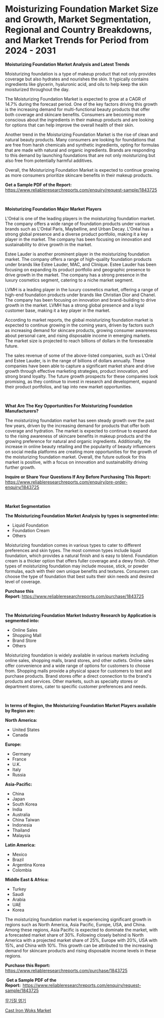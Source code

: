 <p><h1>Moisturizing Foundation Market Size and Growth, Market Segmentation, Regional and Country Breakdowns, and Market Trends for Period from 2024 -  2031</h1></p><p><strong>Moisturizing Foundation Market Analysis and Latest Trends</strong></p>
<p><p>Moisturizing foundation is a type of makeup product that not only provides coverage but also hydrates and nourishes the skin. It typically contains ingredients like glycerin, hyaluronic acid, and oils to help keep the skin moisturized throughout the day. </p><p>The Moisturizing Foundation Market is expected to grow at a CAGR of 14.7% during the forecast period. One of the key factors driving this growth is the increasing demand for multi-functional beauty products that offer both coverage and skincare benefits. Consumers are becoming more conscious about the ingredients in their makeup products and are looking for options that can help improve the overall health of their skin.</p><p>Another trend in the Moisturizing Foundation Market is the rise of clean and natural beauty products. Many consumers are looking for foundations that are free from harsh chemicals and synthetic ingredients, opting for formulas that are made with natural and organic ingredients. Brands are responding to this demand by launching foundations that are not only moisturizing but also free from potentially harmful additives.</p><p>Overall, the Moisturizing Foundation Market is expected to continue growing as more consumers prioritize skincare benefits in their makeup products.</p></p>
<p><strong>Get a Sample PDF of the Report:&nbsp;</strong> <a href="https://www.reliableresearchreports.com/enquiry/request-sample/1843725">https://www.reliableresearchreports.com/enquiry/request-sample/1843725</a></p>
<p>&nbsp;</p>
<p><strong>Moisturizing Foundation Major Market Players</strong></p>
<p><p>L'Oréal is one of the leading players in the moisturizing foundation market. The company offers a wide range of foundation products under various brands such as L'Oréal Paris, Maybelline, and Urban Decay. L'Oréal has a strong global presence and a diverse product portfolio, making it a key player in the market. The company has been focusing on innovation and sustainability to drive growth in the market.</p><p>Estee Lauder is another prominent player in the moisturizing foundation market. The company offers a range of high-quality foundation products under brands like Estee Lauder, MAC, and Clinique. Estee Lauder has been focusing on expanding its product portfolio and geographic presence to drive growth in the market. The company has a strong presence in the luxury cosmetics segment, catering to a niche market segment.</p><p>LVMH is a leading player in the luxury cosmetics market, offering a range of high-end foundation products under brands like Christian Dior and Chanel. The company has been focusing on innovation and brand-building to drive growth in the market. LVMH has a strong global presence and a loyal customer base, making it a key player in the market.</p><p>According to market reports, the global moisturizing foundation market is expected to continue growing in the coming years, driven by factors such as increasing demand for skincare products, growing consumer awareness about personal care, and rising disposable income in emerging markets. The market size is projected to reach billions of dollars in the foreseeable future.</p><p>The sales revenue of some of the above-listed companies, such as L'Oréal and Estee Lauder, is in the range of billions of dollars annually. These companies have been able to capture a significant market share and drive growth through effective marketing strategies, product innovation, and strong brand loyalty. The future growth prospects for these companies look promising, as they continue to invest in research and development, expand their product portfolios, and tap into new market opportunities.</p></p>
<p>&nbsp;</p>
<p><strong>What Are The Key Opportunities For Moisturizing Foundation Manufacturers?</strong></p>
<p><p>The moisturizing foundation market has seen steady growth over the past few years, driven by the increasing demand for products that offer both coverage and hydration. The market is expected to continue to expand due to the rising awareness of skincare benefits in makeup products and the growing preference for natural and organic ingredients. Additionally, the increase in online beauty retailing and the popularity of beauty influencers on social media platforms are creating more opportunities for the growth of the moisturizing foundation market. Overall, the future outlook for this market is positive, with a focus on innovation and sustainability driving further growth.</p></p>
<p><strong>Inquire or Share Your Questions If Any Before Purchasing This Report:</strong> <a href="https://www.reliableresearchreports.com/enquiry/pre-order-enquiry/1843725">https://www.reliableresearchreports.com/enquiry/pre-order-enquiry/1843725</a></p>
<p>&nbsp;</p>
<p><strong>Market Segmentation</strong></p>
<p><strong>The Moisturizing Foundation Market Analysis by types is segmented into:</strong></p>
<p><ul><li>Liquid Foundation</li><li>Foundation Cream</li><li>Others</li></ul></p>
<p><p>Moisturizing foundation comes in various types to cater to different preferences and skin types. The most common types include liquid foundation, which provides a natural finish and is easy to blend. Foundation cream is a thicker option that offers fuller coverage and a dewy finish. Other types of moisturizing foundation may include mousse, stick, or powder formulas, each with their own unique benefits and textures. Consumers can choose the type of foundation that best suits their skin needs and desired level of coverage.</p></p>
<p><strong>Purchase this Report:&nbsp;</strong><a href="https://www.reliableresearchreports.com/purchase/1843725">https://www.reliableresearchreports.com/purchase/1843725</a></p>
<p>&nbsp;</p>
<p><strong>The Moisturizing Foundation Market Industry Research by Application is segmented into:</strong></p>
<p><ul><li>Online Sales</li><li>Shopping Mall</li><li>Brand Store</li><li>Others</li></ul></p>
<p><p>Moisturizing foundation is widely available in various markets including online sales, shopping malls, brand stores, and other outlets. Online sales offer convenience and a wide range of options for customers to choose from. Shopping malls provide a physical space for customers to test and purchase products. Brand stores offer a direct connection to the brand's products and services. Other markets, such as specialty stores or department stores, cater to specific customer preferences and needs.</p></p>
<p>&nbsp;</p>
<p><strong>In terms of Region, the Moisturizing Foundation Market Players available by Region are:</strong></p>
<p>
    <p> <strong> North America: </strong>
        <ul>
            <li>United States</li>
            <li>Canada</li>
        </ul>
        </p> 
    <p> <strong> Europe: </strong>
        <ul>
            <li>Germany</li>
            <li>France</li>
            <li>U.K.</li>
            <li>Italy</li>
            <li>Russia</li>
        </ul>
        </p> 
    <p> <strong> Asia-Pacific: </strong>
        <ul>
            <li>China</li>
            <li>Japan</li>
            <li>South Korea</li>
            <li>India</li>
            <li>Australia</li>
            <li>China Taiwan</li>
            <li>Indonesia</li>
            <li>Thailand</li>
            <li>Malaysia</li>
        </ul>
        </p> 
    <p> <strong> Latin America: </strong>
        <ul>
            <li>Mexico</li>
            <li>Brazil</li>
            <li>Argentina Korea</li>
            <li>Colombia</li>
        </ul>
        </p> 
    <p> <strong> Middle East & Africa: </strong>
        <ul>
            <li>Turkey</li>
            <li>Saudi</li>
            <li>Arabia</li>
            <li>UAE</li>
            <li>Korea</li>
        </ul>
    </p>
    </p>
<p><p>The moisturizing foundation market is experiencing significant growth in regions such as North America, Asia Pacific, Europe, USA, and China. Among these regions, Asia Pacific is expected to dominate the market, with a forecasted market share of 30%. Following closely behind is North America with a projected market share of 25%, Europe with 20%, USA with 15%, and China with 10%. This growth can be attributed to the increasing demand for skincare products and rising disposable income levels in these regions.</p></p>
<p><strong>Purchase this Report: </strong><a href="https://www.reliableresearchreports.com/purchase/1843725">https://www.reliableresearchreports.com/purchase/1843725</a></p>
<p>&nbsp;<strong>Get a Sample PDF of the Report:&nbsp;&nbsp;</strong><a href="https://www.reliableresearchreports.com/enquiry/request-sample/1843725">https://www.reliableresearchreports.com/enquiry/request-sample/1843725</a></p>
<p><strong></strong></p>
<p><p><a href="https://github.com/lzuwsfreyoq70/Market-Research-Report-List-1/blob/main/27543255405.md">무기질 염기</a></p><p><a href="https://github.com/santosh758595/Market-Research-Report-List-3/blob/main/cast-iron-woks-market.md">Cast Iron Woks Market</a></p></p>